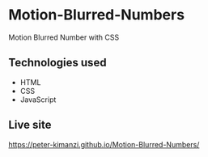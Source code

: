 # Motion-Blurred-Numbers

Motion Blurred Number with CSS

## Technologies used

* HTML
* CSS
* JavaScript

## Live site

https://peter-kimanzi.github.io/Motion-Blurred-Numbers/
